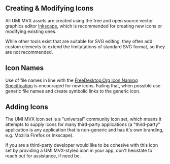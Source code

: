 ## Creating & Modifying Icons

All UMI MVX assets are created using the free and open source vector graphics editor [Inkscape](http://inkscape.org), which is recommended for creating new icons or modifying existing ones.

While other tools exist that are suitable for SVG editing, they often add custom elements to extend the limitatations of standard SVG format, so they are not recommended.

## Icon Names

Use of file names in line with the [FreeDesktop.Org Icon Naming Specification](http://standards.freedesktop.org/icon-naming-spec/icon-naming-spec-latest.html) is encouraged for new icons. Failing that, when possible use generic file names and create symbolic links to the generic icon.

## Adding Icons

The UMI MVX icon set is a "universal" community icon set, which means it attempts to supply icons for many third-party applications (a "third-party" application is any application that is non-generic and has it's own branding, e.g. Mozilla Firefox or Inkscape).

If you are a third-party developer would like to be cohesive with this icon set by providing a UMI MVX-styled icon in your app, don't hesistate to reach out for assistance, if need be.